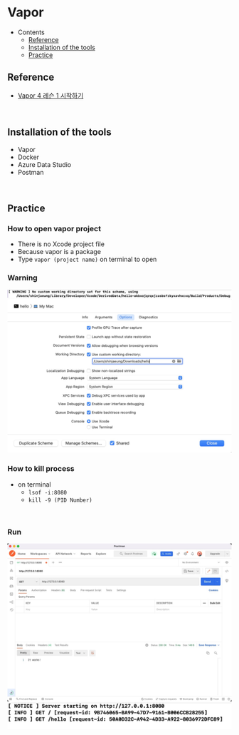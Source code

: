 # Vapor 

- Contents
    - [Reference](#Reference)
    - [Installation of the tools](#Installation-of-the-tools)
    - [Practice](#Practice)

## Reference

- [Vapor 4 레슨 1 시작하기](https://www.youtube.com/watch?v=CD283bLteP0&t=3s)

<br>

## Installation of the tools

- Vapor
- Docker
- Azure Data Studio
- Postman

<br>

## Practice

### How to open vapor project

- There is no Xcode project file
- Because vapor is a package
- Type `vapor (project name)` on terminal to open

### Warning

<img src=./imageFiles/01.jpg>
<img src=./imageFiles/02.jpg>

<br>

### How to kill process

- on terminal
    - `lsof -i:8080`
    - `kill -9 (PID Number)`

<br>

### Run

<img src=./imageFiles/03.jpg>
<img src=./imageFiles/04.jpg>

<br>
